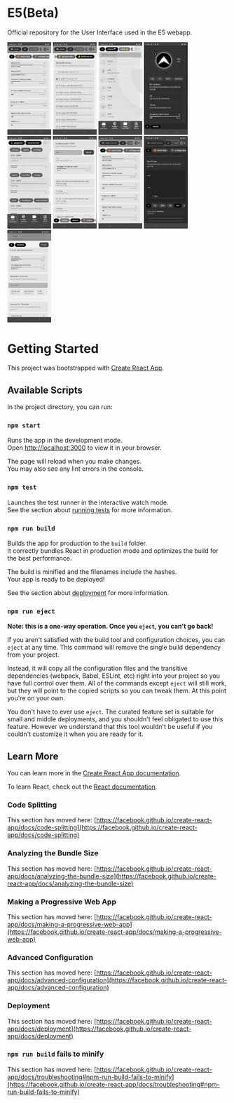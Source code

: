 # E5(Beta)

Official repository for the User Interface used in the E5 webapp.

<img src="https://github.com/B35000/E5UI/blob/master/public/screenshots/photo1.jpg" alt="screenshot1.jpg" width="100"/>
<img src="https://github.com/B35000/E5UI/blob/master/public/screenshots/photo2.jpg" alt="screenshot2.jpg" width="100"/>
<img src="https://github.com/B35000/E5UI/blob/master/public/screenshots/photo3.jpg" alt="screenshot3.jpg" width="100"/>
<img src="https://github.com/B35000/E5UI/blob/master/public/screenshots/photo4.jpg" alt="screenshot4.jpg" width="100"/>
<img src="https://github.com/B35000/E5UI/blob/master/public/screenshots/photo5.jpg" alt="screenshot5.jpg" width="100"/>
<img src="https://github.com/B35000/E5UI/blob/master/public/screenshots/photo6.jpg" alt="screenshot6.jpg" width="100"/>
<img src="https://github.com/B35000/E5UI/blob/master/public/screenshots/photo7.jpg" alt="screenshot7.jpg" width="100"/>
<img src="https://github.com/B35000/E5UI/blob/master/public/screenshots/photo8.jpg" alt="screenshot8.jpg" width="100"/>
<img src="https://github.com/B35000/E5UI/blob/master/public/screenshots/photo9.jpg" alt="screenshot9.jpg" width="100"/>

# Getting Started

This project was bootstrapped with [Create React App](https://github.com/facebook/create-react-app).

## Available Scripts

In the project directory, you can run:

### `npm start`

Runs the app in the development mode.\
Open [http://localhost:3000](http://localhost:3000) to view it in your browser.

The page will reload when you make changes.\
You may also see any lint errors in the console.

### `npm test`

Launches the test runner in the interactive watch mode.\
See the section about [running tests](https://facebook.github.io/create-react-app/docs/running-tests) for more information.

### `npm run build`

Builds the app for production to the `build` folder.\
It correctly bundles React in production mode and optimizes the build for the best performance.

The build is minified and the filenames include the hashes.\
Your app is ready to be deployed!

See the section about [deployment](https://facebook.github.io/create-react-app/docs/deployment) for more information.

### `npm run eject`

**Note: this is a one-way operation. Once you `eject`, you can't go back!**

If you aren't satisfied with the build tool and configuration choices, you can `eject` at any time. This command will remove the single build dependency from your project.

Instead, it will copy all the configuration files and the transitive dependencies (webpack, Babel, ESLint, etc) right into your project so you have full control over them. All of the commands except `eject` will still work, but they will point to the copied scripts so you can tweak them. At this point you're on your own.

You don't have to ever use `eject`. The curated feature set is suitable for small and middle deployments, and you shouldn't feel obligated to use this feature. However we understand that this tool wouldn't be useful if you couldn't customize it when you are ready for it.

## Learn More

You can learn more in the [Create React App documentation](https://facebook.github.io/create-react-app/docs/getting-started).

To learn React, check out the [React documentation](https://reactjs.org/).

### Code Splitting

This section has moved here: [https://facebook.github.io/create-react-app/docs/code-splitting](https://facebook.github.io/create-react-app/docs/code-splitting)

### Analyzing the Bundle Size

This section has moved here: [https://facebook.github.io/create-react-app/docs/analyzing-the-bundle-size](https://facebook.github.io/create-react-app/docs/analyzing-the-bundle-size)

### Making a Progressive Web App

This section has moved here: [https://facebook.github.io/create-react-app/docs/making-a-progressive-web-app](https://facebook.github.io/create-react-app/docs/making-a-progressive-web-app)

### Advanced Configuration

This section has moved here: [https://facebook.github.io/create-react-app/docs/advanced-configuration](https://facebook.github.io/create-react-app/docs/advanced-configuration)

### Deployment

This section has moved here: [https://facebook.github.io/create-react-app/docs/deployment](https://facebook.github.io/create-react-app/docs/deployment)

### `npm run build` fails to minify

This section has moved here: [https://facebook.github.io/create-react-app/docs/troubleshooting#npm-run-build-fails-to-minify](https://facebook.github.io/create-react-app/docs/troubleshooting#npm-run-build-fails-to-minify)
